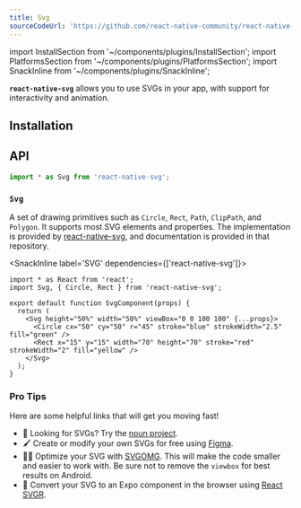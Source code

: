 ```yaml
---
title: Svg
sourceCodeUrl: 'https://github.com/react-native-community/react-native-svg'
---
```


import InstallSection from '~/components/plugins/InstallSection';
import PlatformsSection from '~/components/plugins/PlatformsSection';
import SnackInline from '~/components/plugins/SnackInline';

**`react-native-svg`** allows you to use SVGs in your app, with support for interactivity and animation.

<PlatformsSection android emulator ios simulator web />

## Installation

<InstallSection packageName="react-native-svg" href="https://github.com/react-native-community/react-native-svg#with-react-native-cli" />

## API

```js
import * as Svg from 'react-native-svg';
```

### `Svg`

A set of drawing primitives such as `Circle`, `Rect`, `Path`,
`ClipPath`, and `Polygon`. It supports most SVG elements and properties.
The implementation is provided by [react-native-svg](https://github.com/react-native-community/react-native-svg), and documentation is provided in that repository.

<SnackInline label='SVG' dependencies={['react-native-svg']}>

```tsx
import * as React from 'react';
import Svg, { Circle, Rect } from 'react-native-svg';

export default function SvgComponent(props) {
  return (
    <Svg height="50%" width="50%" viewBox="0 0 100 100" {...props}>
      <Circle cx="50" cy="50" r="45" stroke="blue" strokeWidth="2.5" fill="green" />
      <Rect x="15" y="15" width="70" height="70" stroke="red" strokeWidth="2" fill="yellow" />
    </Svg>
  );
}
```

</SnackInline>

### Pro Tips

Here are some helpful links that will get you moving fast!

- 🔎 Looking for SVGs? Try the [noun project](https://thenounproject.com/).
- 🖌 Create or modify your own SVGs for free using [Figma](https://www.figma.com/).
- 🧚‍♀️ Optimize your SVG with [SVGOMG](https://jakearchibald.github.io/svgomg/). This will make the code smaller and easier to work with. Be sure not to remove the `viewbox` for best results on Android.
- 🚀 Convert your SVG to an Expo component in the browser using [React SVGR](https://react-svgr.com/playground/?native=true&typescript=true).
